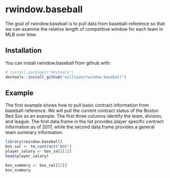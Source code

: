 # rwindow.baseball

The goal of rwindow.baseball is to pull data from baseball-reference so that we can examine the relative length of competitive window for each team in MLB over time. 

## Installation

You can install rwindow.baseball from github with:


``` r
# install.packages("devtools")
devtools::install_github("williazo/rwindow.baseball")
```

## Example

The first example shows how to pull basic contract information from baseball-reference. We will pull the current contract status of the Boston Red Sox as an example. The first three columns identify the team, division, and league. The first data.frame in the list provides player specific contract information as of 2017, while the second data.frame provides a general team summary information.

``` r
library(rwindow.baseball)
bos_sal <- tm_contract("BOS")
player_salary <- bos_sal[[1]]
head(player_salary)

bos_summary <- bos_sal[[2]]
bos_summary

```
